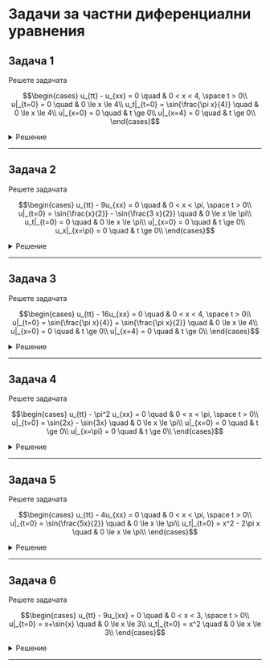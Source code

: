 # Задачи за частни диференциални уравнения

## Задача 1

Решете задачата

```math
\begin{cases}
u_{tt} - u_{xx} = 0 \quad & 0 < x < 4, \space t > 0\\
u|_{t=0} = 0 \quad & 0 \le x \le 4\\
u_t|_{t=0} = \sin{\frac{\pi x}{4}} \quad & 0 \le x \le 4\\
u|_{x=0} = 0 \quad & t \ge 0\\
u|_{x=4} = 0 \quad & t \ge 0\\
\end{cases}
```

<details>
    <summary>Решение</summary>

Стандартна смесена задача за уравнение на струната със закрепени краища.

Имаме, че:

$$a^2 = 1; \quad a = 1$$

$$L = 4$$

$$\phi(x) = 0$$

$$\psi(x) = \sin{\frac{\pi x}{4}}$$

Прилагаме си алгоритъма стриктно и получаваме.

$$\displaystyle \sum_{k=1}^{\infty}\sin\left(\dfrac{k\pi}{L} x\right) A_k = \phi(x) \quad (1)$$

$$\displaystyle \sum_{k=1}^{\infty}\sin\left(\dfrac{k\pi}{L} x\right) B_k \dfrac{k\pi}{L}a = \psi(x) \quad (2)$$

Заместваме с дадените параметри:

$$\displaystyle \sum_{k=1}^{\infty}\sin\left(\dfrac{k\pi}{4} x\right) A_k = 0$$

$$\displaystyle \sum_{k=1}^{\infty}\sin\left(\dfrac{k\pi}{4} x\right) B_k \dfrac{k\pi}{4}1 = \sin{\frac{\pi x}{4}}$$

Разписваме сумата явно:

$$\sin\left(\dfrac{1\pi}{4} x\right) A_1 + \sin\left(\dfrac{2\pi}{4} x\right) A_2 + \dots = 0$$

$$\sin\left(\dfrac{1\pi}{4} x\right) B_1 \dfrac{1\pi}{4}1 + \sin\left(\dfrac{2\pi}{4} x\right) B_2 \dfrac{2\pi}{4}1 + \dots = \sin{\frac{\pi x}{4}}$$

Първото равенство е изпълнено при:

$$A_k = 0 \quad \forall k \in \mathbb{N}$$

Второто равенство е изпълнено при:

$$B_1 \dfrac{1\pi}{4}1 = 1 \implies B_1 = \dfrac{4}{\pi}$$

$$B_k = 0 \quad \forall k \in \mathbb{N} \backslash \lbrace 1 \rbrace$$

Решението, което имаме от алгоритъма, е:

$$u(x, t) = \displaystyle \sum_{k=1}^{\infty}\sin\left(\dfrac{k\pi}{L} x\right) \left [ A_k\cos\left(\dfrac{k\pi}{L}a t\right) + B_k\sin \left(\dfrac{k\pi}{L}a t \right) \right ]$$

В него заместваме константите $A_k$ и $B_k$, които получихме. Така ще остане първия член от сумата и всички други ще са нули.

$$u(x, t) = \sin\left(\dfrac{1\pi}{L} x\right) B_1\sin \left(\dfrac{1\pi}{L}a t \right) + 0 + 0 + \dots$$

$$u(x, t) = \dfrac{4}{\pi} \sin\left(\dfrac{\pi}{4} x\right) \sin \left(\dfrac{\pi}{4} t \right)$$

</details>

---

## Задача 2

Решете задачата

```math
\begin{cases}
u_{tt} - 9u_{xx} = 0 \quad & 0 < x < \pi, \space t > 0\\
u|_{t=0} = \sin{\frac{x}{2}} - \sin{\frac{3 x}{2}} \quad & 0 \le x \le \pi\\
u_t|_{t=0} = 0 \quad & 0 \le x \le \pi\\
u|_{x=0} = 0 \quad & t \ge 0\\
u_x|_{x=\pi} = 0 \quad & t \ge 0\\
\end{cases}
```

<details>
    <summary>Решение</summary>

Смесена задача за уравнение на струната с ляв закрепен край и десен свободен край. (Тоест на петия ред има диференциране по $x$). Задачата на Щурм-Лиувил ще има малко по-различен вид.

Задачата на Щурм-Лиувил за уравнението за $X(x)$ ще има вида:

$$X''(x) + \lambda X(x) = 0$$

$$X(0) = 0$$

$$X'(\pi) = 0$$

Стойностите за $\lambda$ ще получим от уравнението:

$$X'(\pi) = C_2 \sqrt{\lambda} \cos(\sqrt{\lambda} \pi) = 0$$

$$\cos(\sqrt{\lambda} \pi) = 0$$

$$\sqrt{\lambda} \pi = \dfrac{(2k+1)\pi}{2}$$

$$\lambda_k = \dfrac{(2k+1)^2}{4}$$

</details>

---

## Задача 3

Решете задачата

```math
\begin{cases}
u_{tt} - 16u_{xx} = 0 \quad & 0 < x < 4, \space t > 0\\
u|_{t=0} = \sin{\frac{\pi x}{4}} + \sin{\frac{\pi x}{2}} \quad & 0 \le x \le 4\\
u|_{x=0} = 0 \quad & t \ge 0\\
u|_{x=4} = 0 \quad & t \ge 0\\
\end{cases}
```

<details>
    <summary>Решение</summary>

Стандартна задача на Дирихле за уравнение на топлопроводността.

</details>

---

## Задача 4

Решете задачата

```math
\begin{cases}
u_{tt} - \pi^2 u_{xx} = 0 \quad & 0 < x < \pi, \space t > 0\\
u|_{t=0} = \sin{2x} - \sin{3x} \quad & 0 \le x \le \pi\\
u|_{x=0} = 0 \quad & t \ge 0\\
u|_{x=\pi} = 0 \quad & t \ge 0\\
\end{cases}
```

<details>
    <summary>Решение</summary>

Стандартна задача на Дирихле за уравнение на топлопроводността.

</details>

---

## Задача 5

Решете задачата

```math
\begin{cases}
u_{tt} - 4u_{xx} = 0 \quad & 0 < x < \pi, \space t > 0\\
u|_{t=0} = \sin{\frac{5x}{2}} \quad & 0 \le x \le \pi\\
u_t|_{t=0} = x^2 - 2\pi x \quad & 0 \le x \le \pi\\
\end{cases}
```

<details>
    <summary>Решение</summary>

Задача на Коши за уравнение на струната

</details>

---

## Задача 6

Решете задачата

```math
\begin{cases}
u_{tt} - 9u_{xx} = 0 \quad & 0 < x < 3, \space t > 0\\
u|_{t=0} = x+\sin{x} \quad & 0 \le x \le 3\\
u_t|_{t=0} = x^2 \quad & 0 \le x \le 3\\
\end{cases}
```

<details>
    <summary>Решение</summary>

Задача на Коши за уравнение на струната

</details>

---
